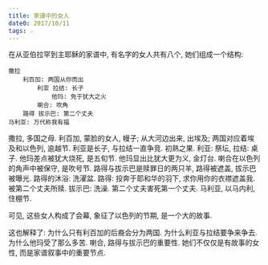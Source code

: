 ```yaml
---
title: 家谱中的女人
date0: 2017/10/11
tags: ☆
---
```


在从亚伯拉罕到主耶稣的家谱中, 有名字的女人共有八个, 她们组成一个结构:

    撒拉
        利百加: 两国从你而出
            利亚 拉结: 长子
                他玛: 免于犹大之火
            喇合: 吹角
        路得 拔示巴: 第二个丈夫
    马利亚: 万代称我有福

撒拉, 多国之母.
利百加, 蒙脸的女人, 幔子; 从大河边出来, 出埃及; 两国对应着埃及和以色列, 逾越节.
利亚是长子, 与拉结一直争竞. 初熟之果. 利亚: 祭坛, 拉结: 桌子.
他玛差点被犹大烧死, 是五旬节. 他玛显出比犹大更为义, 金灯台.
喇合在以色列的角声中被保守, 是吹号节.
路得与拔示巴是赎罪日的两只羊, 路得被遮盖, 拔示巴被曝光. 路得的沐浴: 洗濯盆.
    路得: 投奔于耶和华的羽下, 求你用你的衣襟遮盖我. 被第二个丈夫所赎.
    拔示巴: 洗澡. 第二个丈夫害死第一个丈夫.
马利亚, 以马内利, 住棚节.

可见, 这些女人构成了会幕, 象征了以色列的节期, 是一个大的故事.

这也解释了:
为什么只有利百加的后裔会分为两国.
为什么利亚与拉结要争来争去.
为什么他玛受了那么多苦.
喇合, 路得与拔示巴的重要性. 她们不仅仅是有故事的女性, 而是家谱叙事中的重要节点.

<!-- 他们的丈夫们:

    亚伯拉罕
        以撒
            雅各
                犹大
            撒门
        波阿斯 大卫
    约瑟

有关联吗? 不清楚. -->

<!-- 他们的孩子:

    以撒
        以扫, 雅各
            十二支派
                法勒斯, 谢拉
            波阿斯
        俄备得, 无名
    耶稣 -->
